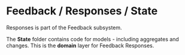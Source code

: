 # Feedback / Responses / State

Responses is part of the Feedback subsystem.
  
The **State** folder contains code for models - including aggregates and changes. This is the **domain** layer for Feedback Responses.
